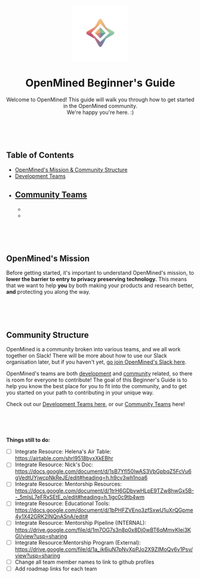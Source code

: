 
<div align="center">
  <img alt="OpenMined Logo" src="/images/logo.png">
  <h1><strong>OpenMined Beginner's Guide</strong></h1>
  <p>Welcome to OpenMined! This guide will walk you through how to get started in the OpenMined community.<br>We're happy you're here. :)</p>
</div>

<br><br><br>

## Table of Contents
- [OpenMined's Mission & Community Structure](#openmineds-mission)
- [Development Teams](Development-Teams.md)
- [Community Teams](Community-Teams.md)
  -
  -
  -

<br><br><br>

## OpenMined's Mission

Before getting started, it's important to understand OpenMined's mission, to
**lower the barrier to entry to privacy preserving technology.** This means that we want to help **you** by both making your products and research better, **and** protecting you along the way.

<br><br><br>

## Community Structure

OpenMined is a community broken into various teams, and we all work together on Slack! There will be more about how to use our Slack organisation later, but if you haven't yet, [go join OpenMined's Slack here](slack.openmined.org). 

OpenMined's teams are both [development](Development-Teams.md) and [community](Community-Teams.md) related, so there is room for everyone to contribute! The goal of this Beginner's Guide is to help you know the best place for you to fit into the community, and to get you started on your path to contributing in your unique way.

Check out our [Development Teams here](Development-Teams.md), or our [Community Teams](Community-Teams.md) here!



<br><br><br>


**Things still to do:**
- [ ] Integrate Resource:  Helena's Air Table:  https://airtable.com/shrl9518byxXkEBhr
- [ ] Integrate Resource:  Nick's Doc:  https://docs.google.com/document/d/1sB7YfI50lwAS3VbGpbqZ5FcVu6gVedtUYjwcpNkReJE/edit#heading=h.h9cv3wh1noa6 
- [ ] Integrate Resource:  Mentorship Resources:  https://docs.google.com/document/d/1trH6GDbvwHLpE9TZw8hwGx5B--_5mlsL7eFRxSEtE_o/edit#heading=h.1igc0c9tb4wm 
- [ ] Integrate Resource:  Educational Tools:  https://docs.google.com/document/d/1bPHFZVEno3zfSxwU1uXrQGpme4y1X42GRK2INQnASnA/edit# 
- [ ] Integrate Resource:  Mentorship Pipeline (INTERNAL):  https://drive.google.com/file/d/1m7OG7s3n8p0x8Dj0wBT6qMmvKIei3KGl/view?usp=sharing 
- [ ] Integrate Resource:Mentorship Program (External):  https://drive.google.com/file/d/1a_jk6juN7pNyXpPJo2X9ZIMoQv6v1Psv/view?usp=sharing
- [ ] Change all team member names to link to github profiles
- [ ] Add roadmap links for each team
